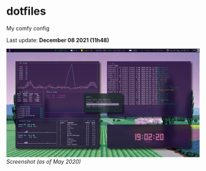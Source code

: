 # dotfiles
My comfy config

Last update: **December 08 2021 (11h48)**

![screenshot](https://github.com/arthurmassanes/dotfiles/blob/master/screenshots/sakura.png)
_Screenshot (as of May 2020)_
